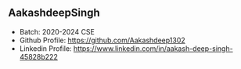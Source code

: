 ## AakashdeepSingh
- Batch: 2020-2024 CSE
- Github Profile: https://github.com/Aakashdeep1302
- Linkedin Profile: https://www.linkedin.com/in/aakash-deep-singh-45828b222
